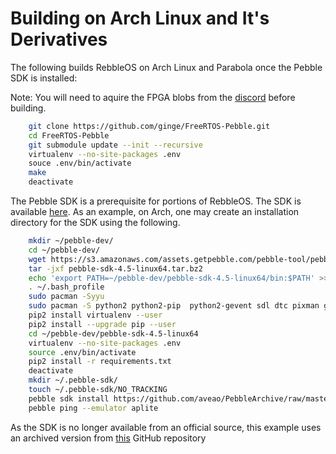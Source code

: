 # Building on Arch Linux and It's Derivatives

The following builds RebbleOS on Arch Linux and Parabola once the Pebble SDK is installed:

Note: You will need to aquire the FPGA blobs from the [discord](discord.gg/aRUAYFN) before building.
```sh
    git clone https://github.com/ginge/FreeRTOS-Pebble.git
    cd FreeRTOS-Pebble
    git submodule update --init --recursive
    virtualenv --no-site-packages .env
    souce .env/bin/activate
    make
    deactivate
```
   
The Pebble SDK is a prerequisite for portions of RebbleOS. The
SDK is available [here](https://developer.rebble.io/developer.pebble.com/sdk/download/index.html).
As an example, on Arch, one may create an installation
directory for the SDK using the following.

```sh
    mkdir ~/pebble-dev/
    cd ~/pebble-dev/
    wget https://s3.amazonaws.com/assets.getpebble.com/pebble-tool/pebble-sdk-4.5-linux64.tar.bz2
    tar -jxf pebble-sdk-4.5-linux64.tar.bz2
    echo 'export PATH=~/pebble-dev/pebble-sdk-4.5-linux64/bin:$PATH' >> ~/.bash_profile
    . ~/.bash_profile
    sudo pacman -Syyu
    sudo pacman -S python2 python2-pip  python2-gevent sdl dtc pixman git arm-none-eabi-gcc arm-none-eabi-newlib npm
    pip2 install virtualenv --user
    pip2 install --upgrade pip --user
    cd ~/pebble-dev/pebble-sdk-4.5-linux64
    virtualenv --no-site-packages .env
    source .env/bin/activate
    pip2 install -r requirements.txt
    deactivate
    mkdir ~/.pebble-sdk/
    touch ~/.pebble-sdk/NO_TRACKING
    pebble sdk install https://github.com/aveao/PebbleArchive/raw/master/SDKCores/sdk-core-4.3.tar.bz2
    pebble ping --emulator aplite
```

As the SDK is no longer available from an official source, this example uses an archived version from [this](https://github.com/aveao/PebbleArchive/) GitHub repository

